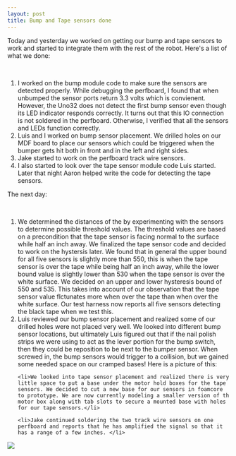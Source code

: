 ```yaml
---
layout: post
title: Bump and Tape sensors done
---
```


<p>Today and yesterday we worked on getting our bump and tape sensors to work and started to integrate them with the rest of the robot. Here's a list of what we done:</p> <br />

<ol>
	<li>I worked on the bump module code to make sure the sensors are detected properly. While debugging the perfboard, I found that when unbumped the sensor ports return 3.3 volts which is convienent. However, the Uno32 does not detect the first bump sensor even though its LED indicator responds correctly. It turns out that this IO connection is not soldered in the perfboard. Otherwise, I verified that all the sensors and LEDs function correctly.</li>
	<li>Luis and I worked on bump sensor placement. We drilled holes on our MDF board to place our sensors which could be triggered when the bumper gets hit both in front and in the left and right sides. 
	<li>Jake started to work on the perfboard track wire sensors. </li>
	<li>I also started to look over the tape sensor module code Luis started. Later that night Aaron helped write the code for detecting the tape sensors. </li>

</ol>

<p>The next day: </p> <br />

<ol>
	<li>We determined the distances of the by experimenting with the sensors to determine possible threshold values. The threshold values are based on a precondition that the tape sensor is facing normal to the surface while half an inch away. We finalized the tape sensor code and decided to work on the hystersis later. We found that in general the upper bound for all five sensors is slightly more than 550, this is when the tape sensor is over the tape while being half an inch away, while the lower bound value is slightly lower than 530 when the tape sensor is over the white surface. We decided on an upper and lower hysteresis bound of 550 and 535. This takes into account of our observation that the tape sensor value flctunates more when over the tape than when over the white surface. Our test harness now reports all five sensors detecting the black tape when we test this. </li>
	<li>Luis reviewed our bump sensor placement and realized some of our drilled holes were not placed very well. We looked into different bump sensor locations, but ultimately Luis figured out that if the nail polish strips we were using to act as the lever portion for the bump switch, then they could be reposition to be next to the bumper sensor. When screwed in, the bump sensors would trigger to a collision, but we gained some needed space on our cramped bases! Here is a picture of this:</li>

	<li>We looked into tape sensor placement and realized there is very little space to put a base under the motor hold boxes for the tape sensors. We decided to cut a new base for our sensors in foamcore to prototype. We are now currently modeling a smaller version of th motor box along with tab slots to secure a mounted base with holes for our tape sensors.</li>

	<li>Jake continued soldering the two track wire sensors on one perfboard and reports that he has amplified the signal so that it has a range of a few inches. </li>
</ol>

<img src="http://iamtechknow.github.io/118website/images/new_bump_sensor_loc.jpg" />